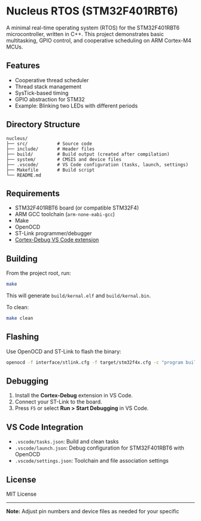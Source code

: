 # Nucleus RTOS (STM32F401RBT6)

A minimal real-time operating system (RTOS) for the STM32F401RBT6 microcontroller, written in C++. This project demonstrates basic multitasking, GPIO control, and cooperative scheduling on ARM Cortex-M4 MCUs.

## Features

- Cooperative thread scheduler
- Thread stack management
- SysTick-based timing
- GPIO abstraction for STM32
- Example: Blinking two LEDs with different periods

## Directory Structure

```
nucleus/
├── src/           # Source code
├── include/       # Header files
├── build/         # Build output (created after compilation)
├── system/        # CMSIS and device files
├── .vscode/       # VS Code configuration (tasks, launch, settings)
├── Makefile       # Build script
└── README.md
```

## Requirements

- STM32F401RBT6 board (or compatible STM32F4)
- ARM GCC toolchain (`arm-none-eabi-gcc`)
- Make
- OpenOCD
- ST-Link programmer/debugger
- [Cortex-Debug VS Code extension](https://marketplace.visualstudio.com/items?itemName=marus25.cortex-debug)

## Building

From the project root, run:
```sh
make
```
This will generate `build/kernal.elf` and `build/kernal.bin`.

To clean:
```sh
make clean
```

## Flashing

Use OpenOCD and ST-Link to flash the binary:
```sh
openocd -f interface/stlink.cfg -f target/stm32f4x.cfg -c "program build/kernal.elf verify reset exit"
```

## Debugging

1. Install the **Cortex-Debug** extension in VS Code.
2. Connect your ST-Link to the board.
3. Press `F5` or select **Run > Start Debugging** in VS Code.

## VS Code Integration

- `.vscode/tasks.json`: Build and clean tasks
- `.vscode/launch.json`: Debug configuration for STM32F401RBT6 with OpenOCD
- `.vscode/settings.json`: Toolchain and file association settings

## License

MIT License

---

**Note:** Adjust pin numbers and device files as needed for your specific